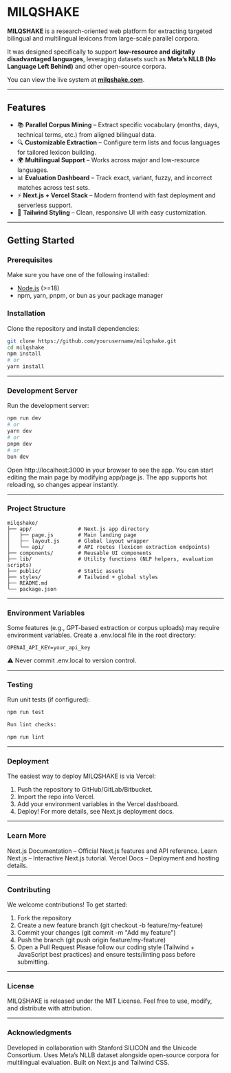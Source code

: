 # MILQSHAKE

**MILQSHAKE** is a research-oriented web platform for extracting targeted bilingual and multilingual lexicons from large-scale parallel corpora.  

It was designed specifically to support **low-resource and digitally disadvantaged languages**, leveraging datasets such as **Meta’s NLLB (No Language Left Behind)** and other open-source corpora.  

You can view the live system at **[milqshake.com](https://milqshake.com)**.  

---

## Features

- 📚 **Parallel Corpus Mining** – Extract specific vocabulary (months, days, technical terms, etc.) from aligned bilingual data.  
- 🔍 **Customizable Extraction** – Configure term lists and focus languages for tailored lexicon building.  
- 🌍 **Multilingual Support** – Works across major and low-resource languages.  
- 📊 **Evaluation Dashboard** – Track exact, variant, fuzzy, and incorrect matches across test sets.  
- ⚡ **Next.js + Vercel Stack** – Modern frontend with fast deployment and serverless support.  
- 🎨 **Tailwind Styling** – Clean, responsive UI with easy customization.  

---

## Getting Started

### Prerequisites

Make sure you have one of the following installed:

- [Node.js](https://nodejs.org/) (>=18)  
- npm, yarn, pnpm, or bun as your package manager  

### Installation

Clone the repository and install dependencies:

```bash
git clone https://github.com/yourusername/milqshake.git
cd milqshake
npm install
# or
yarn install
```

---

### Development Server

Run the development server:

```bash
npm run dev
# or
yarn dev
# or
pnpm dev
# or
bun dev
```

Open http://localhost:3000 in your browser to see the app.
You can start editing the main page by modifying app/page.js. The app supports hot reloading, so changes appear instantly.

---

### Project Structure

```
milqshake/
├── app/               # Next.js app directory
│   ├── page.js        # Main landing page
│   ├── layout.js      # Global layout wrapper
│   └── api/           # API routes (lexicon extraction endpoints)
├── components/        # Reusable UI components
├── lib/               # Utility functions (NLP helpers, evaluation scripts)
├── public/            # Static assets
├── styles/            # Tailwind + global styles
├── README.md
└── package.json
```

---

### Environment Variables

Some features (e.g., GPT-based extraction or corpus uploads) may require environment variables. Create a .env.local file in the root directory:

```
OPENAI_API_KEY=your_api_key
```
⚠️ Never commit .env.local to version control.

---

### Testing

Run unit tests (if configured):

```bash
npm run test
```
```bash
Run lint checks:
```
```bash
npm run lint
```

---

### Deployment

The easiest way to deploy MILQSHAKE is via Vercel:
1. Push the repository to GitHub/GitLab/Bitbucket.
2. Import the repo into Vercel.
3. Add your environment variables in the Vercel dashboard.
4. Deploy!
For more details, see Next.js deployment docs.

---

### Learn More

Next.js Documentation – Official Next.js features and API reference.
Learn Next.js – Interactive Next.js tutorial.
Vercel Docs – Deployment and hosting details.

---

### Contributing

We welcome contributions! To get started:

1. Fork the repository
2. Create a new feature branch (git checkout -b feature/my-feature)
3. Commit your changes (git commit -m "Add my feature")
4. Push the branch (git push origin feature/my-feature)
5. Open a Pull Request
Please follow our coding style (Tailwind + JavaScript best practices) and ensure tests/linting pass before submitting.

---

### License
MILQSHAKE is released under the MIT License.
Feel free to use, modify, and distribute with attribution.

---

### Acknowledgments
Developed in collaboration with Stanford SILICON and the Unicode Consortium.
Uses Meta’s NLLB dataset alongside open-source corpora for multilingual evaluation.
Built on Next.js and Tailwind CSS.
